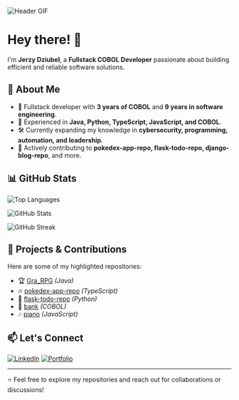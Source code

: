 ![Header GIF](https://user-images.githubusercontent.com/74038190/221352995-5ac18bdf-1a19-4f99-bbb6-77559b220470.gif)

# Hey there! 👋

I'm **Jerzy Dziubel**, a **Fullstack COBOL Developer** passionate about building efficient and reliable software solutions. 

## 🔹 About Me
- 💼 Fullstack developer with **3 years of COBOL** and **9 years in software engineering**.
- 🚀 Experienced in **Java, Python, TypeScript, JavaScript, and COBOL**.
- 🛠️ Currently expanding my knowledge in **cybersecurity, programming, automation, and leadership**.
- 🎯 Actively contributing to **pokedex-app-repo, flask-todo-repo, django-blog-repo**, and more.

## 📊 GitHub Stats

![Top Languages](https://github-readme-stats.vercel.app/api/top-langs/?username=George2Times&layout=compact&theme=radical)

![GitHub Stats](https://github-readme-stats.vercel.app/api?username=George2Times&show_icons=true&theme=radical)

![GitHub Streak](https://streak-stats.demolab.com/?user=George2Times&theme=radical&hide_border=true)

## 🌟 Projects & Contributions
Here are some of my highlighted repositories:
- 🏆 [Gra_RPG](https://github.com/George2Times/Gra_RPG) *(Java)*
- 🔥 [pokedex-app-repo](https://github.com/George2Times/pokedex-app-repo) *(TypeScript)*
- 📝 [flask-todo-repo](https://github.com/George2Times/flask-todo-repo) *(Python)*
- 🏦 [bank](https://github.com/George2Times/bank) *(COBOL)*
- 🎶 [piano](https://github.com/George2Times/piano) *(JavaScript)*

## 📫 Let's Connect
[![LinkedIn](https://img.shields.io/badge/LinkedIn-Profile-blue?logo=linkedin)](https://www.linkedin.com/in/george-dziubel/)
[![Portfolio](https://img.shields.io/badge/Portfolio-Website-green?logo=internet-explorer)](https://George2Times.github.io)

---

⭐️ Feel free to explore my repositories and reach out for collaborations or discussions!

